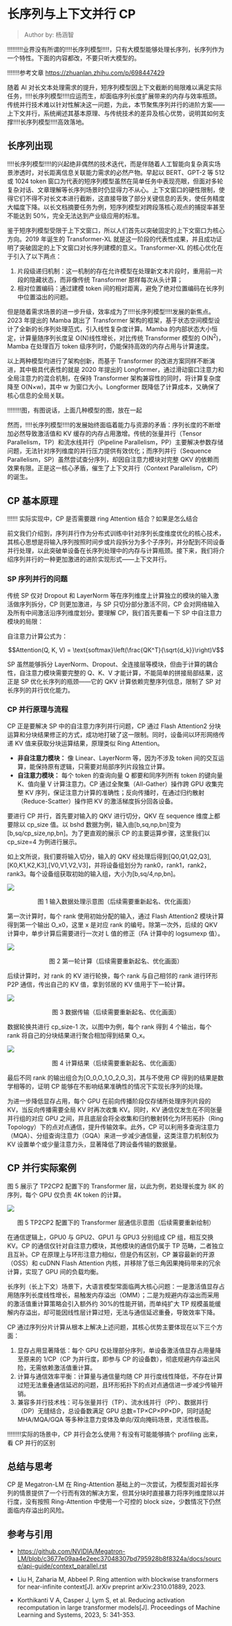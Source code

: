 <!--Copyright © ZOMI 适用于[License](https://github.com/Infrasys-AI/AIInfra)版权许可-->

# 长序列与上下文并行 CP

> Author by: 杨涵智

!!!!!!!!!业界没有所谓的!!!!长序列模型!!!!，只有大模型能够处理长序列，长序列作为一个特性。下面的内容都改，不要只听大模型的。

!!!!!!!参考文章 https://zhuanlan.zhihu.com/p/698447429

随着 AI 对长文本处理需求的提升，短序列模型因上下文截断的局限难以满足实际任务，!!!!长序列模型!!!!应运而生，却面临序列长度扩展带来的内存与效率瓶颈。传统并行技术难以针对性解决这一问题，为此，本节聚焦序列并行的进阶方案——上下文并行，系统阐述其基本原理、与传统技术的差异及核心优势，说明其如何支撑!!!!长序列模型!!!!高效落地。

## 长序列出现

!!!!长序列模型!!!!的兴起绝非偶然的技术迭代，而是伴随着人工智能向复杂真实场景渗透时，对长距离信息关联能力需求的必然产物。早起以 BERT、GPT-2 等 512 或 1024 token 窗口为代表的短序列模型虽然在简单任务中表现亮眼，但面对多轮复杂对话、文章理解等长序列场景时仍显得力不从心。上下文窗口的硬性限制，使得它们不得不对长文本进行截断，这直接导致了部分关键信息的丢失，使任务精度大幅度下降。以长文档摘要任务为例，短序列模型对跨段落核心观点的捕捉率甚至不能达到 50%，完全无法达到产业级应用的标准。

鉴于短序列模型受限于上下文窗口，所以人们首先以突破固定的上下文窗口为核心方向。2019 年诞生的 Transformer-XL 就是这一阶段的代表性成果，并且成功证明了突破固定的上下文窗口对长序列建模的意义。Transformer-XL 的核心优化在于引入了以下两点：

1. 片段级递归机制：这一机制的存在允许模型在处理新文本片段时，重用前一片段的隐藏状态，而非像传统 Transformer 那样每次从头计算；
2. 相对位置编码：通过建模 token 间的相对距离，避免了绝对位置编码在长序列中位置溢出的问题。

但是随着需求场景的进一步升级，效率成为了!!!!长序列模型!!!!发展的新焦点。2023 年提出的 Mamba 跳出了 Transformer 架构的框架，基于状态空间模型设计了全新的长序列处理范式，引入线性复杂度计算。Mamba 的内部状态大小恒定，计算量随序列长度呈 O(N)线性增长，对比传统 Transformer 模型的 O(N<sup>2</sup>)，Mamba 在处理百万 token 级序列时，仍能保持高效的内存占用与计算速度。

以上两种模型均进行了架构创新，而基于 Transformer 的改进方案同样不断演进，其中极具代表性的就是 2020 年提出的 Longformer，通过滑动窗口注意力和全局注意力的混合机制，在保持 Transformer 架构兼容性的同时，将计算复杂度降至 O(N×w)，其中 w 为窗口大小。Longformer 既降低了计算成本，又确保了核心信息的全局关联。

!!!!!!!!图，有图说话，上面几种模型的图，放在一起

然而，!!!!长序列模型!!!!的发展始终面临着能力与资源的矛盾：序列长度的不断增加必然导致激活值和 KV 缓存的内存占用激增。传统的张量并行（Tensor Parallelism，TP）和流水线并行（Pipeline Parallelism，PP）主要解决参数存储问题，无法针对序列维度的并行压力提供有效优化；而序列并行（Sequence Parallelism，SP）虽然尝试查分序列，却因自注意力模块对完整 QKV 的依赖而效果有限。正是这一核心矛盾，催生了上下文并行（Context Parallelism，CP）的诞生。

## CP 基本原理

!!!!!! 实际实现中，CP 是否需要跟 ring Attention 结合？如果是怎么结合

前文我们介绍到，序列并行作为分布式训练中针对序列长度维度优化的核心技术，其核心思想是将输入序列按照时间步或片段拆分为多个子序列，并分配到不同设备并行处理，以此突破单设备在长序列处理中的内存与计算瓶颈。接下来，我们将介绍序列并行的一种更加激进的进阶实现形式——上下文并行。

### SP 序列并行的问题

传统 SP 仅对 Dropout 和 LayerNorm 等在序列维度上计算独立的模块的输入激活做序列拆分，CP 则更加激进，与 SP 只切分部分激活不同，CP 会对网络输入及所有中间激活沿序列维度划分。要理解 CP，我们首先要看一下 SP 中自注意力模块的局限：

自注意力计算公式为：

$$Attention(Q, K, V) = \text{softmax}\left(\frac{QK^T}{\sqrt{d_k}}\right)V$$

SP 虽然能够拆分 LayerNorm、Dropout、全连接层等模块，但由于计算的耦合性，自注意力模块需要完整的 Q、K、V 才能计算，不能简单的拼接局部结果，这正是 SP 优化长序列的瓶颈——它的 QKV 计算依赖完整序列信息，限制了 SP 对长序列的并行优化能力。

### CP 并行原理与流程

CP 正是要解决 SP 中的自注意力序列并行问题，CP 通过 Flash Attention2 分块运算和分块结果修正的方式，成功地打破了这一限制。同时，设备间以环形网络传递 KV 值来获取分块运算结果，原理类似 Ring Attention。

+ **非自注意力模块：** 像 Linear、LayerNorm 等，因为不涉及 token 间的交互运算，能保持原有逻辑，只需要对局部序列片段独立计算。
+ **自注意力模块：** 每个 token 的查询向量 Q 都要和同序列所有 token 的键向量 K、值向量 V 计算注意力。CP 通过全聚集（All-Gather）操作跨 GPU 收集完整 KV 序列，保证注意力计算的准确性；反向传播时，在通过归约散射（Reduce-Scatter）操作把 KV 的激活梯度拆分回各设备。

要进行 CP 并行，首先要对输入的 QKV 进行切分，QKV 在 sequence 维度上都要除以 cp_size 值。以 bshd 数据为例，输入由[b,sq,np,bn]变为[b,sq/cp_size,np,bn]。为了更直观的展示 CP 的主要运算步骤，这里我们以 cp_size=4 为例进行展示。

如上文所说，我们要将输入切分，输入的 QKV 经处理后得到[Q0,Q1,Q2,Q3],[K0,K1,K2,K3],[V0,V1,V2,V3]，并将设备组划分为 rank0，rank1，rank2，rank3。每个设备组获取初始的输入组，大小为[b,sq/4,np,bn]。

![](images/03.ContextParallelism01.png)

<center>图 1 输入数据处理示意图（后续需要重新起名、优化画面）</center>

第一次计算时，每个 rank 使用初始分配的输入，通过 Flash Attention2 模块计算得到第一个输出 O_x0，这里 x 是对应 rank 的编号。除第一次外，后续的 QKV 计算中，单步计算后需要进行一次对 L 值的修正（FA 计算中的 logsumexp 值）。

![](images/03.ContextParallelism02.png)

<center>图 2 第一轮计算（后续需要重新起名、优化画面）</center>

后续计算时，对 rank 的 KV 进行轮换，每个 rank 与自己相邻的 rank 进行环形 P2P 通信，传出自己的 KV 值，拿到邻居的 KV 值用于下一轮计算。

![](images/03.ContextParallelism03.png)

<center>图 3 数据传输（后续需要重新起名、优化画面）</center>

数据轮换共进行 cp_size-1 次，以图中为例，每个 rank 得到 4 个输出，每个 rank 将自己的分块结果进行聚合相加得到结果 O_x。

![](images/03.ContextParallelism04.png)

<center>图 4 计算结果（后续需要重新起名、优化画面）</center>

最后不同 rank 的输出组合为[O_0,O_1,O_2,O_3]，其与不使用 CP 得到的结果是数学相等的，证明 CP 能够在不影响结果准确性的情况下实现长序列的处理。

为进一步降低显存占用，每个 GPU 在前向传播阶段仅存储所处理序列片段的 KV，当反向传播需要全局 KV 时再次收集 KV。同时，KV 通信仅发生在不同张量并行组的对应 GPU 之间，并且底层会将全收集和归约散射转化为环形拓扑（Ring Topology）下的点对点通信，提升传输效率。此外，CP 可以利用多查询注意力（MQA）、分组查询注意力（GQA）来进一步减少通信量，这类注意力机制仅为 KV 设置单个或少量注意力头，显著降低了跨设备传输的数据量。

## CP 并行实际案例

图 5 展示了 TP2CP2 配置下的 Transformer 层，以此为例，若处理长度为 8K 的序列，每个 GPU 仅负责 4K token 的计算。

![](images/03.ContextParallelism05.png)

<center>图 5 TP2CP2 配置下的 Transformer 层通信示意图（后续需要重新绘制）</center>

在通信逻辑上，GPU0 与 GPU2、GPU1 与 GPU3 分别组成 CP 组，相互交换 KV。CP 的通信仅针对自注意力模块，其他模块的通信仍属于 TP 范畴，二者独立且互补。CP 在原理上与环形注意力相似，但是仍有区别，CP 兼容最新的开源（OSS）和 cuDNN Flash Attention 内核，并移除了低三角因果掩码带来的冗余计算，实现了 GPU 间的负载均衡。

长序列（长上下文）场景下，大语言模型常面临两大核心问题：一是激活值显存占用随序列长度线性增长，易触发内存溢出（OMM）；二是为规避内存溢出而采用的激活值重计算策略会引入额外约 30%的性能开销，而单纯扩大 TP 规模虽能缓解内存溢出，却可能因线性层计算过短，无法与通信延迟重叠，导致效率下降。

CP 通过序列分片计算从根本上解决上述问题，其核心优势主要体现在以下三个方面：

1. 显存占用显著降低：每个 GPU 仅处理部分序列，单设备激活值显存占用量降至原来的 1/CP（CP 为并行度，即参与 CP 的设备数），彻底规避内存溢出风险，无需依赖激活值重计算。
2. 计算与通信效率平衡：计算量与通信量均随 CP 并行度线性降低，不存在计算过短无法重叠通信延迟的问题，且环形拓扑下的点对点通信进一步减少传输开销。
3. 兼容多并行技术栈：可与张量并行（TP）、流水线并行（PP）、数据并行（DP）无缝结合，总设备数满足 GPU 总数=TP×CP×PP×DP，同时适配 MHA/MQA/GQA 等多种注意力变体及单向/双向掩码场景，灵活性极高。

!!!!!!!!实际的场景中，CP 并行会怎么使用？有没有可能能够搞个 profiling 出来，看 CP 并行的区别

## 总结与思考

CP 是 Megatron-LM 在 Ring-Attention 基础上的一次尝试，为模型面对超长序列的情景提供了一个行而有效的解决方案，但其分块时直接暴力将序列维度除以并行度，没有按照 Ring-Attention 中使用一个可控的 block size，少数情况下仍然面临内存溢出的风险。

## 参考与引用

- https://github.com/NVIDIA/Megatron-LM/blob/c3677e09aa4e2eec37048307bd795928b8f8324a/docs/source/api-guide/context_parallel.rst

- Liu H, Zaharia M, Abbeel P. Ring attention with blockwise transformers for near-infinite context[J]. arXiv preprint arXiv:2310.01889, 2023.

- Korthikanti V A, Casper J, Lym S, et al. Reducing activation recomputation in large transformer models[J]. Proceedings of Machine Learning and Systems, 2023, 5: 341-353.
